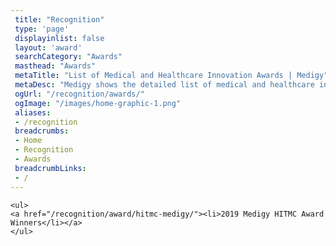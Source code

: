 ```yaml
--- 
 title: "Recognition"
 type: 'page' 
 displayinlist: false
 layout: 'award'
 searchCategory: "Awards"
 masthead: "Awards"
 metaTitle: "List of Medical and Healthcare Innovation Awards | Medigy" 
 metaDesc: "Medigy shows the detailed list of medical and healthcare innovation awards in the digital healthcare sector."
 ogUrl: "/recognition/awards/"
 ogImage: "/images/home-graphic-1.png"
 aliases:
 - /recognition
 breadcrumbs: 
 - Home 
 - Recognition 
 - Awards 
 breadcrumbLinks: 
 - / 
---
```

<div class="entry-content herald-entry-content">

	
    <ul>
    <a href="/recognition/award/hitmc-medigy/"><li>2019 Medigy HITMC Award Winners</li></a>
    </ul>
					

</div>

